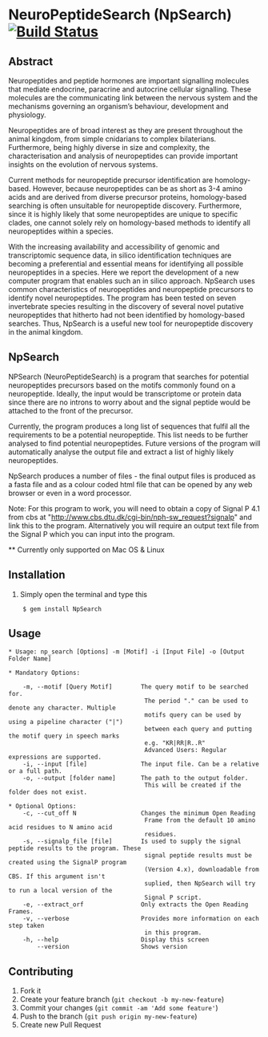 # NeuroPeptideSearch (NpSearch) [![Build Status](https://travis-ci.org/IsmailM/NeuroPeptideSearch.svg?branch=master)](https://travis-ci.org/IsmailM/NeuroPeptideSearch)

## Abstract

Neuropeptides and peptide hormones are important signalling molecules that mediate endocrine, paracrine and autocrine cellular signalling. These molecules are the communicating link between the nervous system and the mechanisms governing an organism’s behaviour, development and physiology.

Neuropeptides are of broad interest as they are present throughout the animal kingdom, from simple cnidarians to complex bilaterians. Furthermore, being highly diverse in size and complexity, the characterisation and analysis of neuropeptides can provide important insights on the evolution of nervous systems.

Current methods for neuropeptide precursor identification are homology-based. However, because neuropeptides can be as short as 3-4 amino acids and are derived from diverse precursor proteins, homology-based searching is often unsuitable for neuropeptide discovery. Furthermore, since it is highly likely that some neuropeptides are unique to specific clades, one cannot solely rely on homology-based methods to identify all neuropeptides within a species. 

With the increasing availability and accessibility of genomic and transcriptomic sequence data, in silico identification techniques are becoming a preferential and essential means for identifying all possible neuropeptides in a species. Here we report the development of a new computer program that enables such an in silico approach. NpSearch uses common characteristics of neuropeptides and neuropeptide precursors to identify novel neuropeptides. The program has been tested on seven invertebrate species resulting in the discovery of several novel putative neuropeptides that hitherto had not been identified by homology-based searches. Thus, NpSearch is a useful new tool for neuropeptide discovery in the animal kingdom.

## NpSearch

NPSearch (NeuroPeptideSearch) is a program that searches for potential neuropeptides precursors based on the motifs commonly found on a neuropeptide. Ideally, the input would be transcriptome or protein data since there are no introns to worry about and the signal peptide would be attached to the front of the precursor. 

Currently, the program produces a long list of sequences that fulfil all the requirements to be a potential neuropeptide. This list needs to be further analysed to find potential neuropeptides. Future versions of the program will automatically analyse the output file and extract a list of highly likely neuropeptides.

NpSearch produces a number of files - the final output files is produced as a fasta file and as a colour coded html file that can be opened by any web browser or even in a word processor. 

Note: For this program to work, you will need to obtain a copy of Signal P 4.1 from cbs at "http://www.cbs.dtu.dk/cgi-bin/nph-sw_request?signalp" and link this to the program. Alternatively you will require an output text file from the Signal P which you can input into the program.

** Currently only supported on Mac OS & Linux
    
## Installation

1. Simply open the terminal and type this
```
    $ gem install NpSearch
```
## Usage

    * Usage: np_search [Options] -m [Motif] -i [Input File] -o [Output Folder Name]

    * Mandatory Options:

        -m, --motif [Query Motif]        The query motif to be searched for.
                                          The period "." can be used to denote any character. Multiple
                                          motifs query can be used by using a pipeline character ("|")
                                          between each query and putting the motif query in speech marks
                                          e.g. "KR|RR|R..R"
                                          Advanced Users: Regular expressions are supported.
        -i, --input [file]               The input file. Can be a relative or a full path.
        -o, --output [folder name]       The path to the output folder.
                                          This will be created if the folder does not exist.

    * Optional Options:
        -c, --cut_off N                  Changes the minimum Open Reading
                                          Frame from the default 10 amino acid residues to N amino acid
                                          residues.
        -s, --signalp_file [file]        Is used to supply the signal peptide results to the program. These
                                          signal peptide results must be created using the SignalP program
                                          (Version 4.x), downloadable from CBS. If this argument isn't 
                                          suplied, then NpSearch will try to run a local version of the
                                          Signal P script.
        -e, --extract_orf                Only extracts the Open Reading Frames.
        -v, --verbose                    Provides more information on each step taken
                                          in this program.
        -h, --help                       Display this screen
            --version                    Shows version

## Contributing

1. Fork it
2. Create your feature branch (`git checkout -b my-new-feature`)
3. Commit your changes (`git commit -am 'Add some feature'`)
4. Push to the branch (`git push origin my-new-feature`)
5. Create new Pull Request
